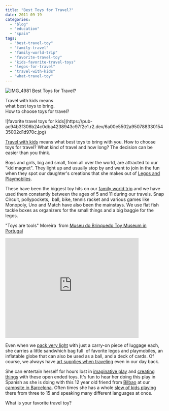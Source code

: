 ```yaml
---
title: "Best Toys for Travel?"
date: 2011-09-19
categories: 
  - "blog"
  - "education"
  - "spain"
tags: 
  - "best-travel-toy"
  - "family-travel"
  - "family-world-trip"
  - "favorite-travel-toy"
  - "kids-favorite-travel-toys"
  - "legos-for-travel"
  - "travel-with-kids"
  - "what-travel-toy"
---
```


![IMG_4981](https://pub-ac94b3f306b24c0dba4238943c97f2e1.r2.dev/6a00e5502a95078833015435002c64970c.jpg) Best Toys for Travel?

Travel with kids means  
what best toys to bring.  
How to choose toys for travel?

<!--more--> ![favorite travel toys for kids](https://pub-ac94b3f306b24c0dba4238943c97f2e1.r2.dev/6a00e5502a95078833015435002d1d970c.jpg)  
  
  
[Travel with kids](http://soultravelers3new.local/2011/08/paris-travel-with-kids.html "travel with kids") means what best toys to bring with you. How to choose toys for travel? What kind of travel and how long? The decision can be easier than you think.  
  
Boys and girls, big and small, from all over the world, are attracted to our "kid magnet". They light up and usually stop by and want to join in the fun when they spot our daughter's creations that she makes out of [Legos and Playmobiles](http://soultravelers3new.local/2007/08/heavenly-holida.html "legos and playmobile").

  
These have been the biggest toy hits on our [family world trip](http://soultravelers3new.local/2009/04/how-to-travel-the-world-as-a-digital-nomad-family.html "family world trip") and we have used them constantly between the ages of 5 and 11 during our travels. Snap Circuit, pollypockets,  ball, bike, tennis racket and various games like Monopoly, Uno and Match have also been the mainstays. We use flat fish tackle boxes as organizers for the small things and a big baggie for the legos.  
  
"Toys are tools" Moreira  from [Museu do Brinquedo Toy Museum in Portugal](http://soultravelers3new.local/2008/07/toy-museum.html#more "toy museum in portugal")  
  

<iframe src="http://www.youtube.com/embed/3zXR0VSi6ck?rel=0" frameborder="0" height="315" width="420"></iframe>

  
  
Even when we [pack very light](http://soultravelers3new.local/2011/08/minimalist-living-family-travel-lifestyle-books.html "pack very light") with just a carry-on piece of luggage each, she carries a little sandwhich bag full  of favorite legos and playmobiles, an inflatable globe that can also be used as a ball, and a deck of cards. Of course, we always have [art supplies when traveling](http://soultravelers3new.local/2010/02/kids-art-creativity-travel-family-friendly-travel-education-homeschool-roadschool-.html "art supplies") even in our day back.  
  
She can entertain herself for hours lost in [imaginative play](http://soultravelers3new.local/2006/11/first-play-date.html "imaginative play") and [creating things](http://soultravelers3new.local/2007/02/creative-projec.html "creating things") with these open ended toys. It's fun to hear her doing this play in Spanish as she is doing with this 12 year old friend from [Bilbao](http://soultravelers3new.local/2009/06/wow-guggenheim-bilbao-.html "Bilbao") at our [campsite in Barcelona](http://soultravelers3new.local/2011/07/what-our-nomadic-travel-lifestyle-looks-like-family-fun.html "campsite in barcelona"). Often times she has a whole [slew of kids playing](http://soultravelers3new.local/2008/07/workyoutube-pla.html "whole slew of kids playing") there from three to 15 and speaking many different languages at once.  
  
What is your favorite travel toy?
